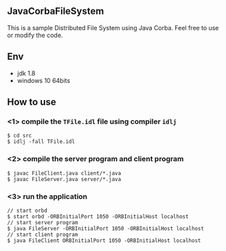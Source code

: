 ## JavaCorbaFileSystem
This is a sample Distributed File System using Java Corba. Feel free to use or modify the code.

## Env
- jdk 1.8
- windows 10 64bits

## How to use
### <1> compile the `TFile.idl` file using compiler `idlj`
```
$ cd src
$ idlj -fall TFile.idl 
```
### <2> compile the server program and client program
```
$ javac FileClient.java client/*.java
$ javac FileServer.java server/*.java
```
### <3> run the application
```
// start orbd 
$ start orbd -ORBInitialPort 1050 -ORBInitialHost localhost   
// start server program
$ java FileServer -ORBInitialPort 1050 -ORBInitialHost localhost
// start client program
$ java FileClient ORBInitialPort 1050 -ORBInitialHost localhost
```
